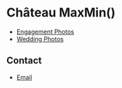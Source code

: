 # Château MaxMin()

* [Engagement Photos](engagement.md)
* [Wedding Photos](wedding.md)

## Contact

* [Email](mailto:len.and.nathan@chateaumaxmin.info)
